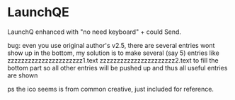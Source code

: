 # LaunchQE
LaunchQ enhanced with "no need keyboard" + could Send.

bug:
even you use original author's v2.5, there are several entries wont show up in the bottom,
my solution is to make several (say 5) entries like zzzzzzzzzzzzzzzzzzzzzz1.text zzzzzzzzzzzzzzzzzzzzzz2.text to fill the bottom part so all other entries will be pushed up and thus all useful entries are shown

ps the ico seems is from common creative, just included for reference.
